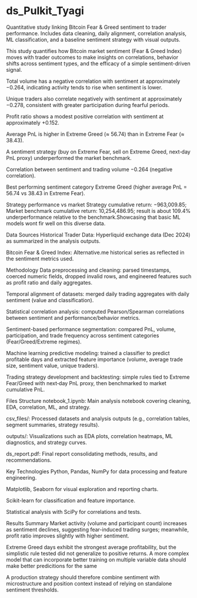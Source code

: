 # ds_Pulkit_Tyagi
Quantitative study linking Bitcoin Fear &amp; Greed sentiment to trader performance. Includes data cleaning, daily alignment, correlation analysis, ML classification, and a baseline sentiment strategy with visual outputs.

This study quantifies how Bitcoin market sentiment (Fear & Greed Index) moves with trader outcomes to make insights on correlations, behavior shifts across sentiment types, and the efficacy of a simple sentiment-driven signal.

Total volume has a negative correlation with sentiment at approximately −0.264, indicating activity tends to rise when sentiment is lower.

Unique traders also correlate negatively with sentiment at approximately −0.278, consistent with greater participation during fearful periods.

Profit ratio shows a modest positive correlation with sentiment at approximately +0.152.

Average PnL is higher in Extreme Greed (≈ 56.74) than in Extreme Fear (≈ 38.43).

A sentiment strategy (buy on Extreme Fear, sell on Extreme Greed, next‑day PnL proxy) underperformed the market benchmark.

Correlation between sentiment and trading volume −0.264 (negative correlation).

Best performing sentiment category Extreme Greed (higher average PnL = 56.74 vs 38.43 in Extreme Fear).

Strategy performance vs market Strategy cumulative return: −963,009.85; Market benchmark cumulative return: 10,254,486.95; result is about 109.4% underperformance relative to the benchmark.Showcasing that basic ML models wont fir well on this diverse data.

Data Sources Historical Trader Data: Hyperliquid exchange data (Dec 2024) as summarized in the analysis outputs.

Bitcoin Fear & Greed Index: Alternative.me historical series as reflected in the sentiment metrics used.

Methodology Data preprocessing and cleaning: parsed timestamps, coerced numeric fields, dropped invalid rows, and engineered features such as profit ratio and daily aggregates.

Temporal alignment of datasets: merged daily trading aggregates with daily sentiment (value and classification).

Statistical correlation analysis: computed Pearson/Spearman correlations between sentiment and performance/behavior metrics.

Sentiment-based performance segmentation: compared PnL, volume, participation, and trade frequency across sentiment categories (Fear/Greed/Extreme regimes).

Machine learning predictive modeling: trained a classifier to predict profitable days and extracted feature importance (volume, average trade size, sentiment value, unique traders).

Trading strategy development and backtesting: simple rules tied to Extreme Fear/Greed with next‑day PnL proxy, then benchmarked to market cumulative PnL.

Files Structure notebook_1.ipynb: Main analysis notebook covering cleaning, EDA, correlation, ML, and strategy.

csv_files/: Processed datasets and analysis outputs (e.g., correlation tables, segment summaries, strategy results).

outputs/: Visualizations such as EDA plots, correlation heatmaps, ML diagnostics, and strategy curves.

ds_report.pdf: Final report consolidating methods, results, and recommendations.

Key Technologies Python, Pandas, NumPy for data processing and feature engineering.

Matplotlib, Seaborn for visual exploration and reporting charts.

Scikit-learn for classification and feature importance.

Statistical analysis with SciPy for correlations and tests.

Results Summary Market activity (volume and participant count) increases as sentiment declines, suggesting fear-induced trading surges; meanwhile, profit ratio improves slightly with higher sentiment.

Extreme Greed days exhibit the strongest average profitability, but the simplistic rule tested did not generalize to positive returns. A more complex model that can incorporate better training on multiple variable data should make better predicitions for the same

A production strategy should therefore combine sentiment with microstructure and position context instead of relying on standalone sentiment thresholds.
